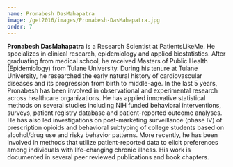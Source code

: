 ```yaml
---
name: Pronabesh DasMahapatra
image: /get2016/images/Pronabesh-DasMahapatra.jpg
order: 7
---
```


**Pronabesh DasMahapatra** is a Research Scientist at PatientsLikeMe. He specializes in clinical research, epidemiology and applied biostatistics. After graduating from medical school, he received Masters of Public Health (Epidemiology) from Tulane University. During his tenure at Tulane University, he researched the early natural history of cardiovascular diseases and its progression from birth to middle-age. In the last 5 years, Pronabesh has been involved in observational and experimental research across healthcare organizations. He has applied innovative statistical methods on several studies including NIH funded behavioral interventions, surveys, patient registry database and patient-reported outcome analyses. He has also led investigations on post-marketing surveillance (phase IV) of prescription opioids and behavioral subtyping of college students based on alcohol/drug use and risky behavior patterns. More recently, he has been involved in methods that utilize patient-reported data to elicit preferences among individuals with life-changing chronic illness. His work is documented in several peer reviewed publications and book chapters.

